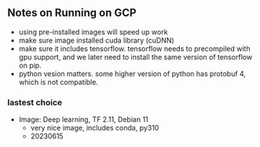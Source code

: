 
## Notes on Running on GCP

- using pre-installed images will speed up work
- make sure image installed cuda library (cuDNN)
- make sure it includes tensorflow. tensorflow needs to precompiled with gpu support, and we later need to install the same version of tensorflow on pip.
- python vesion matters. some higher version of python has protobuf 4, which is not compatible.

### lastest choice
- Image: Deep learning, TF 2.11, Debian 11
  - very nice image, includes conda, py310
  - 20230615